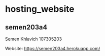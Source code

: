 # hosting_website
## semen203a4
Semen Khlavich
107305203


Website: https://semen203a4.herokuapp.com/
